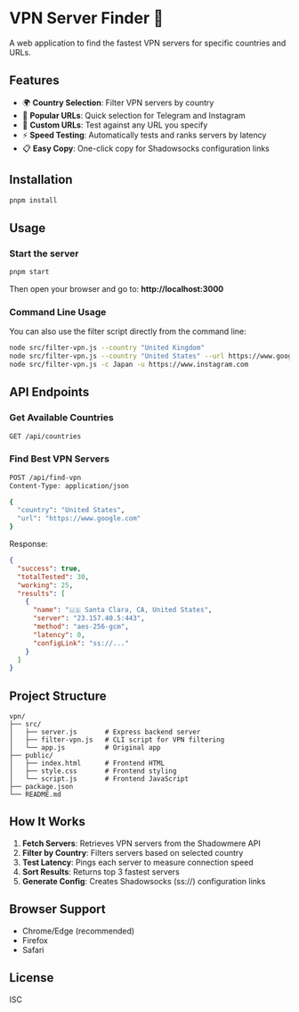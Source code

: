 # VPN Server Finder 🚀

A web application to find the fastest VPN servers for specific countries and URLs.

## Features

- 🌍 **Country Selection**: Filter VPN servers by country
- 📱 **Popular URLs**: Quick selection for Telegram and Instagram
- 🔗 **Custom URLs**: Test against any URL you specify
- ⚡ **Speed Testing**: Automatically tests and ranks servers by latency
- 📋 **Easy Copy**: One-click copy for Shadowsocks configuration links

## Installation

```bash
pnpm install
```

## Usage

### Start the server

```bash
pnpm start
```

Then open your browser and go to: **http://localhost:3000**

### Command Line Usage

You can also use the filter script directly from the command line:

```bash
node src/filter-vpn.js --country "United Kingdom"
node src/filter-vpn.js --country "United States" --url https://www.google.com
node src/filter-vpn.js -c Japan -u https://www.instagram.com
```

## API Endpoints

### Get Available Countries
```bash
GET /api/countries
```

### Find Best VPN Servers
```bash
POST /api/find-vpn
Content-Type: application/json

{
  "country": "United States",
  "url": "https://www.google.com"
}
```

Response:
```json
{
  "success": true,
  "totalTested": 30,
  "working": 25,
  "results": [
    {
      "name": "🇺🇸 Santa Clara, CA, United States",
      "server": "23.157.40.5:443",
      "method": "aes-256-gcm",
      "latency": 0,
      "configLink": "ss://..."
    }
  ]
}
```

## Project Structure

```
vpn/
├── src/
│   ├── server.js       # Express backend server
│   ├── filter-vpn.js   # CLI script for VPN filtering
│   └── app.js          # Original app
├── public/
│   ├── index.html      # Frontend HTML
│   ├── style.css       # Frontend styling
│   └── script.js       # Frontend JavaScript
├── package.json
└── README.md
```

## How It Works

1. **Fetch Servers**: Retrieves VPN servers from the Shadowmere API
2. **Filter by Country**: Filters servers based on selected country
3. **Test Latency**: Pings each server to measure connection speed
4. **Sort Results**: Returns top 3 fastest servers
5. **Generate Config**: Creates Shadowsocks (ss://) configuration links

## Browser Support

- Chrome/Edge (recommended)
- Firefox
- Safari

## License

ISC


